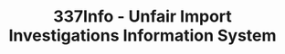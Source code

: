 ---
bigquery: https://console.cloud.google.com/bigquery?p=patents-public-data&d=usitc_investigations&page=dataset&project=sheets-management-319211
citation: US International Trade Commission 337Info Unfair Import Investigations Information
  System
contributors: US International Trade Comission
cost: None
description: US International Trade Commission 337Info Unfair Import Investigations
  Information System contains data on investigations done under Section 337. Section
  337 declares the infringement of certain statutory intellectual property rights
  and other forms of unfair competition in import trade to be unlawful practices.
  Most Section 337 investigations involve allegations of patent or registered trademark
  infringement.
documentation: FAQ and tutorial available on the site
last_edit: 04/07/2022, 05:41:17
location: https://pubapps2.usitc.gov/337external/
maintained_by: US International Trade Comission
schema_fields:
- copyrightNumbers
- id
- actualEndDateEvidHear
- markmanHearing
- currentActiveALJ
- patentNumbers
- patentNumber
- finalIdOnViolationDue
- invUnfairAct
- trademarkNumbers
- publication_number
- teoIdDueDate
- htsNumbers
- dateCreated
- aljAssigned
- teoIdIssueDate
- finalIdOnViolationIssue
- scheduledEndDateEvidHear
- lastUpdated
- ouiiParticipation
- startDateMarkmanHearing
- finalDetViolation
- targetDate
- issueDateOtherNonFinal
- cafcAppeals
- finalDetNoViolation
- investigationType
- gcAttorney
- internalRemand
- investigationNo
- dateOfPublicationFrNotice
- respondent
- actualStartDateEvidHear
- scheduledStartDateEvidHear
- complainant
- endDateMarkmanHearing
- title
- investigationTermDate
- ouiiAttorney
- dateComplaintFiled
- currentStatus
- teoProceedingInvolved
- teoReliefGranted
- docketNo
shortname: unfair_import_investigations
tags:
- import
- legal
- trade
timeframe: 2008-2021 (prior to 2008 downloadable as a JSON file)
title: 337Info - Unfair Import Investigations Information System
uuid: 2721f5ec-e599-4890-9265-9706719fc71e
---